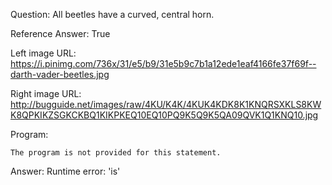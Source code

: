 Question: All beetles have a curved, central horn.

Reference Answer: True

Left image URL: https://i.pinimg.com/736x/31/e5/b9/31e5b9c7b1a12ede1eaf4166fe37f69f--darth-vader-beetles.jpg

Right image URL: http://bugguide.net/images/raw/4KU/K4K/4KUK4KDK8K1KNQRSXKLS8KWK8QPKIKZSGKCKBQ1KIKPKEQ10EQ10PQ9K5Q9K5QA09QVK1Q1KNQ10.jpg

Program:

```
The program is not provided for this statement.
```
Answer: Runtime error: 'is'

